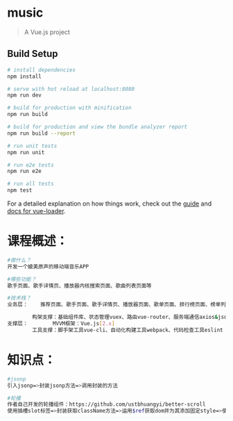 # music

> A Vue.js project

## Build Setup

``` bash
# install dependencies
npm install

# serve with hot reload at localhost:8080
npm run dev

# build for production with minification
npm run build

# build for production and view the bundle analyzer report
npm run build --report

# run unit tests
npm run unit

# run e2e tests
npm run e2e

# run all tests
npm test
```

For a detailed explanation on how things work, check out the [guide](http://vuejs-templates.github.io/webpack/) and [docs for vue-loader](http://vuejs.github.io/vue-loader).

# 课程概述：

``` bash
#做什么？
开发一个媲美原声的移动端音乐APP

#哪些功能？
歌手页面、歌手详情页、播放器内核搜索页面、歌曲列表页面等

#技术栈？
业务层：	推荐页面、歌手页面、歌手详情页、播放器页面、歌单页面、排行榜页面、榜单列表页、搜索页面、歌曲列表页、用户中心页

		构架支撑：基础组件库、状态管理vuex、路由vue-router、服务端通信axios&jsonp、第三方插件
支撑层：		MVVM框架：Vue.js[2.x]
		工具支撑：脚手架工具vue-cli、自动化构建工具webpack、代码检查工具eslint（忽略）
```

# 知识点：

```bash
#jsonp
引入jsonp=>封装jsonp方法=>调用封装的方法

#轮播
作者自己开发的轮播组件：https://github.com/ustbhuangyi/better-scroll
使用插槽slot标签=>封装获取className方法=>运用$ref获取dom并为其添加固定style=>使用组件better-scroll
```
















